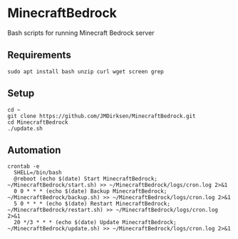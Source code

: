 # MinecraftBedrock
Bash scripts for running Minecraft Bedrock server

## Requirements
```
sudo apt install bash unzip curl wget screen grep
```

## Setup
```
cd ~
git clone https://github.com/JMDirksen/MinecraftBedrock.git
cd MinecraftBedrock
./update.sh
```

## Automation
```
crontab -e
  SHELL=/bin/bash
  @reboot (echo $(date) Start MinecraftBedrock; ~/MinecraftBedrock/start.sh) >> ~/MinecraftBedrock/logs/cron.log 2>&1
  0 0 * * * (echo $(date) Backup MinecraftBedrock; ~/MinecraftBedrock/backup.sh) >> ~/MinecraftBedrock/logs/cron.log 2>&1
  5 0 * * * (echo $(date) Restart MinecraftBedrock; ~/MinecraftBedrock/restart.sh) >> ~/MinecraftBedrock/logs/cron.log 2>&1
  20 */3 * * * (echo $(date) Update MinecraftBedrock; ~/MinecraftBedrock/update.sh) >> ~/MinecraftBedrock/logs/cron.log 2>&1
```
